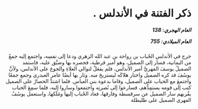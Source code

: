 <h1 dir="rtl">ذكر الفتنة في الأندلس .</h1>

<h5 dir="rtl">العام الهجري:  138

العام الميلادي: 755

</h5>

<p dir="rtl">خرج في الأندلس الحُباب بن رواحة بن عبد الله الزهري ودعا إلى نفسِه، واجتمع إليه جمعٌ من اليمانية، فسار إلى الصميل، وهو أمير قرطبة، فحصره بها وضيَّق عليه، فاستمد الصميلُ يوسفَ الفهريَّ أمير الأندلس، فلم يفعَلْ لتوالي الغلاءِ والجوع على الأندلس، ولأنَّ يوسُفَ قد كره الصميل واختار هلاكَه ليستريحَ منه. وثار بها أيضًا عامر العبدري وجمع جمعًا واجتمعَ مع الحباب على الصميل، وقاما بدعوة بني العباس. فلما اشتدَّ الحصارُ على الصميل كتب إلى قومه يستمِدُّهم، فسارعوا إلى نُصرتِه واجتمعوا وساروا إليه، فلما سمِعَ الحباب بقُربهم سار الصميل عن سرقسطة وفارقها، فعاد الحُباب إليها ومَلَكها، واستعمل يوسُفُ الفهري الصميل على طليطلة</p></br>
